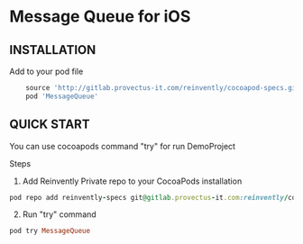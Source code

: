 Message Queue for iOS
=============================

INSTALLATION
------------

Add to your pod file 

```ruby
    source 'http://gitlab.provectus-it.com/reinvently/cocoapod-specs.git'
    pod 'MessageQueue'
```

QUICK START
-----------

You can use cocoapods command "try" for run DemoProject

Steps

1. Add Reinvently Private repo to your CocoaPods installation

```ruby
pod repo add reinvently-specs git@gitlab.provectus-it.com:reinvently/cocoapod-specs.git
```

2. Run "try" command

```ruby
pod try MessageQueue
```